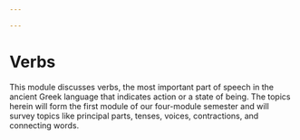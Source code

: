 ```yaml
---

---
```


# Verbs

This module discusses verbs, the most important part of speech in the ancient Greek language that indicates action or a state of being. The topics herein will form the first module of our four-module semester and will survey topics like principal parts, tenses, voices, contractions, and connecting words.
